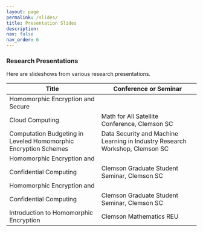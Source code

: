 ```yaml
---
layout: page
permalink: /slides/
title: Presentation Slides
description:
nav: false
nav_order: 6
---
```



### Research Presentations

Here are slideshows from various research presentations.

| Title  | Conference or Seminar |
| ------------- | ------------- |
| Homomorphic Encryption and Secure
Cloud Computing  | Math for All Satellite Conference, Clemson SC  |
| Computation Budgeting in Leveled Homomorphic Encryption Schemes  | Data Security and Machine Learning in Industry Research Workshop, Clemson SC  |
| Homomorphic Encryption and
Confidential Computing  |  Clemson Graduate Student Seminar,  Clemson SC  |
| Homomorphic Encryption and
Confidential Computing  |  Clemson Graduate Student Seminar,  Clemson SC  |
| Introduction to Homomorphic Encryption  | Clemson Mathematics REU  |
